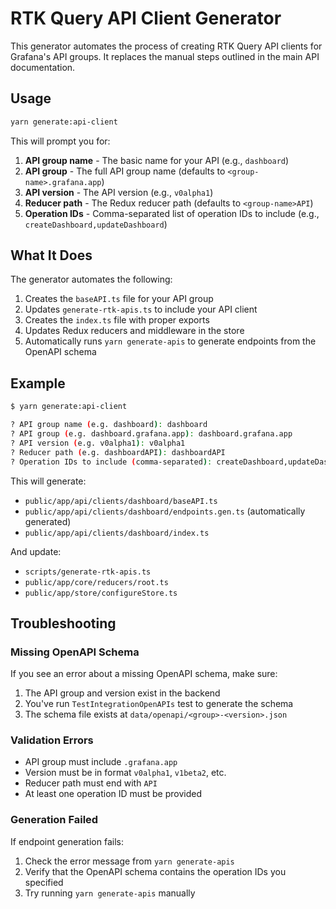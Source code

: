 # RTK Query API Client Generator

This generator automates the process of creating RTK Query API clients for Grafana's API groups. It replaces the manual steps outlined in the main API documentation.

## Usage

```bash
yarn generate:api-client
```

This will prompt you for:

1. **API group name** - The basic name for your API (e.g., `dashboard`)
2. **API group** - The full API group name (defaults to `<group-name>.grafana.app`)
3. **API version** - The API version (e.g., `v0alpha1`)
4. **Reducer path** - The Redux reducer path (defaults to `<group-name>API`)
5. **Operation IDs** - Comma-separated list of operation IDs to include (e.g., `createDashboard,updateDashboard`)

## What It Does

The generator automates the following:

1. Creates the `baseAPI.ts` file for your API group
2. Updates `generate-rtk-apis.ts` to include your API client
3. Creates the `index.ts` file with proper exports
4. Updates Redux reducers and middleware in the store
5. Automatically runs `yarn generate-apis` to generate endpoints from the OpenAPI schema

## Example

```bash
$ yarn generate:api-client

? API group name (e.g. dashboard): dashboard
? API group (e.g. dashboard.grafana.app): dashboard.grafana.app
? API version (e.g. v0alpha1): v0alpha1
? Reducer path (e.g. dashboardAPI): dashboardAPI
? Operation IDs to include (comma-separated): createDashboard,updateDashboard
```

This will generate:
- `public/app/api/clients/dashboard/baseAPI.ts`
- `public/app/api/clients/dashboard/endpoints.gen.ts` (automatically generated)
- `public/app/api/clients/dashboard/index.ts`

And update:
- `scripts/generate-rtk-apis.ts`
- `public/app/core/reducers/root.ts`
- `public/app/store/configureStore.ts`

## Troubleshooting

### Missing OpenAPI Schema

If you see an error about a missing OpenAPI schema, make sure:
1. The API group and version exist in the backend
2. You've run `TestIntegrationOpenAPIs` test to generate the schema
3. The schema file exists at `data/openapi/<group>-<version>.json`

### Validation Errors

- API group must include `.grafana.app`
- Version must be in format `v0alpha1`, `v1beta2`, etc.
- Reducer path must end with `API`
- At least one operation ID must be provided

### Generation Failed

If endpoint generation fails:
1. Check the error message from `yarn generate-apis`
2. Verify that the OpenAPI schema contains the operation IDs you specified
3. Try running `yarn generate-apis` manually 